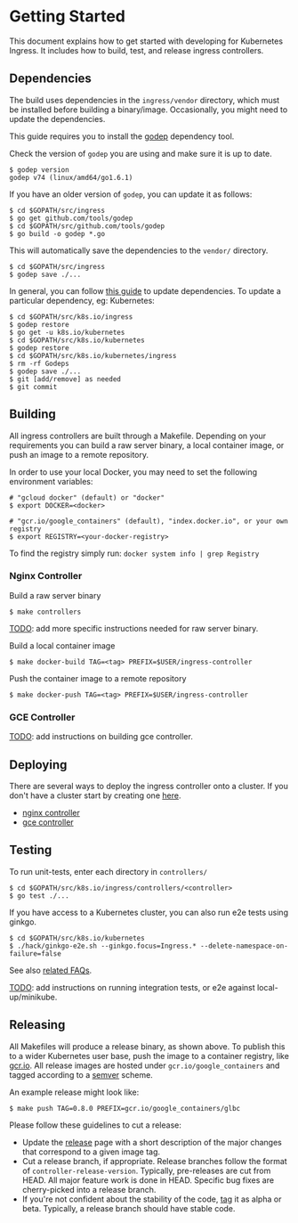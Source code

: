 # Getting Started

This document explains how to get started with developing for Kubernetes Ingress.
It includes how to build, test, and release ingress controllers.

## Dependencies

The build uses dependencies in the `ingress/vendor` directory, which
must be installed before building a binary/image. Occasionally, you
might need to update the dependencies. 

This guide requires you to install the [godep](https://github.com/tools/godep) dependency
tool.

Check the version of `godep` you are using and make sure it is up to date.
```console
$ godep version
godep v74 (linux/amd64/go1.6.1)
```

If you have an older version of `godep`, you can update it as follows:
```console
$ cd $GOPATH/src/ingress
$ go get github.com/tools/godep
$ cd $GOPATH/src/github.com/tools/godep
$ go build -o godep *.go
```

This will automatically save the dependencies to the `vendor/` directory.
```console
$ cd $GOPATH/src/ingress
$ godep save ./...
```

In general, you can follow [this guide](https://github.com/kubernetes/community/blob/master/contributors/devel/godep.md#using-godep-to-manage-dependencies) to update dependencies.
To update a particular dependency, eg: Kubernetes:
```console
$ cd $GOPATH/src/k8s.io/ingress
$ godep restore
$ go get -u k8s.io/kubernetes
$ cd $GOPATH/src/k8s.io/kubernetes
$ godep restore
$ cd $GOPATH/src/k8s.io/kubernetes/ingress
$ rm -rf Godeps
$ godep save ./...
$ git [add/remove] as needed
$ git commit
```

## Building

All ingress controllers are built through a Makefile. Depending on your
requirements you can build a raw server binary, a local container image,
or push an image to a remote repository.

In order to use your local Docker, you may need to set the following environment variables:
```console
# "gcloud docker" (default) or "docker"
$ export DOCKER=<docker>

# "gcr.io/google_containers" (default), "index.docker.io", or your own registry
$ export REGISTRY=<your-docker-registry>
```
To find the registry simply run: `docker system info | grep Registry`

### Nginx Controller

Build a raw server binary
```console
$ make controllers
```

[TODO](https://github.com/kubernetes/ingress/issues/387): add more specific instructions needed for raw server binary.

Build a local container image
```console
$ make docker-build TAG=<tag> PREFIX=$USER/ingress-controller
```

Push the container image to a remote repository
```console
$ make docker-push TAG=<tag> PREFIX=$USER/ingress-controller
```

### GCE Controller

[TODO](https://github.com/kubernetes/ingress/issues/387): add instructions on building gce controller.

## Deploying

There are several ways to deploy the ingress controller onto a cluster. If you don't have a cluster start by
creating one [here](setup-cluster.md).

* [nginx controller](../../examples/deployment/nginx/README.md)
* [gce controller](../../examples/deployment/gce/README.md)

## Testing

To run unit-tests, enter each directory in `controllers/`
```console
$ cd $GOPATH/src/k8s.io/ingress/controllers/<controller>
$ go test ./...
```

If you have access to a Kubernetes cluster, you can also run e2e tests using ginkgo.
```console
$ cd $GOPATH/src/k8s.io/kubernetes
$ ./hack/ginkgo-e2e.sh --ginkgo.focus=Ingress.* --delete-namespace-on-failure=false
```

See also [related FAQs](../faq#how-are-the-ingress-controllers-tested).

[TODO](https://github.com/kubernetes/ingress/issues/5): add instructions on running integration tests, or e2e against
local-up/minikube.

## Releasing

All Makefiles will produce a release binary, as shown above. To publish this
to a wider Kubernetes user base, push the image to a container registry, like
[gcr.io](https://cloud.google.com/container-registry/). All release images are hosted under `gcr.io/google_containers` and
tagged according to a [semver](http://semver.org/) scheme.

An example release might look like:
```
$ make push TAG=0.8.0 PREFIX=gcr.io/google_containers/glbc
```

Please follow these guidelines to cut a release:

* Update the [release](https://help.github.com/articles/creating-releases/)
page with a short description of the major changes that correspond to a given
image tag.
* Cut a release branch, if appropriate. Release branches follow the format of
`controller-release-version`. Typically, pre-releases are cut from HEAD.
All major feature work is done in HEAD. Specific bug fixes are
cherry-picked into a release branch.
* If you're not confident about the stability of the code,
[tag](https://help.github.com/articles/working-with-tags/) it as alpha or beta.
Typically, a release branch should have stable code.


